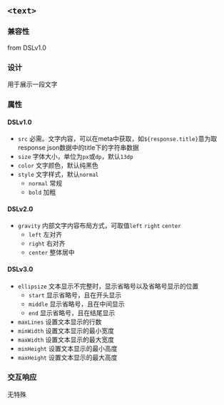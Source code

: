 ## `<text>`

### 兼容性
from DSLv1.0

### 设计

用于展示一段文字

### 属性

#### DSLv1.0
- `src` 必需。文字内容，可以在meta中获取，如`${response.title}`意为取response json数据中的title下的字符串数据
- `size` 字体大小，单位为`px`或`dp`，默认`13dp`
- `color` 文字颜色，默认纯黑色
- `style` 文字样式，默认`normal`
  - `normal` 常规
  - `bold` 加粗

#### DSLv2.0
- `gravity` 内部文字内容布局方式，可取值`left` `right` `center`
  - `left` 左对齐
  - `right` 右对齐
  - `center` 整体居中

#### DSLv3.0
- `ellipsize` 文本显示不完整时，显示省略号以及省略号显示的位置
  - `start` 显示省略号，且在开头显示
  - `middle` 显示省略号，且在中间显示
  - `end` 显示省略号，且在结尾显示
- `maxLines` 设置文本显示的行数
- `minWidth` 设置文本显示的最小宽度
- `maxWidth` 设置文本显示的最大宽度
- `minHeight` 设置文本显示的最小高度
- `maxHeight` 设置文本显示的最大高度

### 交互响应

无特殊
